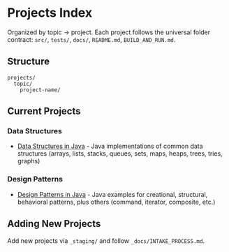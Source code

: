 # Projects Index

Organized by topic → project. Each project follows the universal folder contract: `src/`, `tests/`, `docs/`, `README.md`, `BUILD_AND_RUN.md`.

## Structure
```
projects/
  topic/
    project-name/
```

## Current Projects

### Data Structures
- [Data Structures in Java](data-structures/java/datastructures-java/) - Java implementations of common data structures (arrays, lists, stacks, queues, sets, maps, heaps, trees, tries, graphs)

### Design Patterns
- [Design Patterns in Java](design-patterns/java/design-patterns-java/) - Java examples for creational, structural, behavioral patterns, plus others (command, iterator, composite, etc.)

## Adding New Projects
Add new projects via `_staging/` and follow `_docs/INTAKE_PROCESS.md`.

